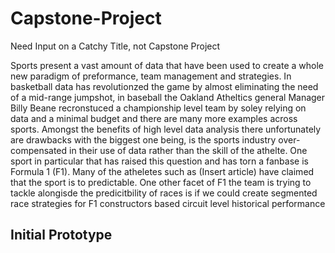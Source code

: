 # Capstone-Project

Need Input on a Catchy Title, not Capstone Project

Sports present a vast amount of data that have been used to create a whole new paradigm of preformance, team management and strategies. In basketball data has revolutionzed the game by almost eliminating the need of a mid-range jumpshot, in baseball the Oakland Atheltics general Manager Billy Beane recronstuced a championship level team by soley relying on data and a minimal budget and there are many more examples across sports. Amongst the benefits of high level data analysis there unfortunately are drawbacks with the biggest one being, is the sports industry over-compensated in their use of data rather than the skill of the athelte. One sport in particular that has raised this question and has torn a fanbase is Formula 1 (F1). Many of the atheletes such as (Insert article) have claimed that the sport is to predictable. One other facet of F1 the team is trying to tackle alongisde the predicitbility of races is if we could create segmented race strategies for F1 constructors based circuit level historical performance



 

## Initial Prototype

    